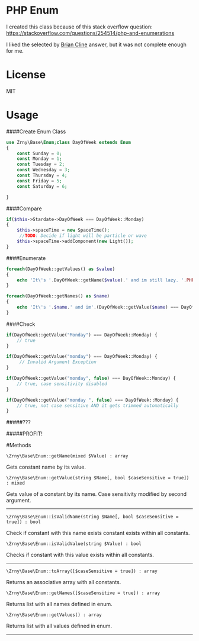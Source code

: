 # PHP Enum

I created this class because of this stack overflow question:
https://stackoverflow.com/questions/254514/php-and-enumerations

I liked the selected by [Brian Cline](https://stackoverflow.com/a/254543/3133859) answer, but it was not complete enough for me.

# License

MIT

# Usage

####Create Enum Class


```php
use Zrny\Base\Enum;class DayOfWeek extends Enum
{
    const Sunday = 0;
    const Monday = 1;
    const Tuesday = 2;
    const Wednesday = 3;
    const Thursday = 4;
    const Friday = 5;
    const Saturday = 6;

}
```

####Compare


```php
if($this->Stardate->DayOfWeek === DayOfWeek::Monday)
{
    $this->spaceTime = new SpaceTime();
     //TODO: Decide if light will be particle or wave
    $this->spaceTime->addComponent(new Light());
}
```

####Enumerate

```php
foreach(DayOfWeek::getValues() as $value)
{
    echo 'It\'s '.DayOfWeek::getName($value).' and im still lazy. '.PHP_EOL;
}
```


```php
foreach(DayOfWeek::getNames() as $name)
{
    echo 'It\'s '.$name.' and im'.(DayOfWeek::getValue($name) === DayOfWeek::Monday ? ' ':' still ').'lazy. '.PHP_EOL;
}
```

####Check

```php
if(DayOfWeek::getValue("Monday") === DayOfWeek::Monday) {
    // true
}

if(DayOfWeek::getValue("monday") === DayOfWeek::Monday) {
     // Invalid Argument Exception
}

if(DayOfWeek::getValue("monday", false) === DayOfWeek::Monday) {   
    // true, case sensitivity disabled
} 

if(DayOfWeek::getValue("monday ", false) === DayOfWeek::Monday) {    
    // true, not case sensitive AND it gets trimmed automatically
} 
```

#####???

#####PROFIT!


#Methods



`\Zrny\Base\Enum::getName(mixed $Value) : array`

Gets constant name by its value.

`\Zrny\Base\Enum::getValue(string $Name[, bool $caseSensitive = true]) : mixed`

Gets value of a constant by its name. Case sensitivity modified by second argument.


------




`\Zrny\Base\Enum::isValidName(string $Name[, bool $caseSensitive = true]) : bool`

Check if constant with this name exists constant exists within all constants.

`\Zrny\Base\Enum::isValidValue(string $Value) : bool`

Checks if constant with this value exists within all constants.




------


`\Zrny\Base\Enum::toArray([$caseSensitive = true]) : array`

Returns an associative array with all constants.

`\Zrny\Base\Enum::getNames([$caseSensitive = true]) : array`

Returns list with all names defined in enum.

`\Zrny\Base\Enum::getValues() : array`

Returns list with all values defined in enum.

------






